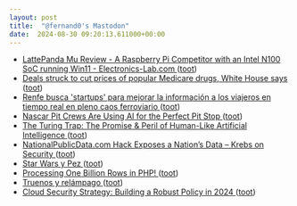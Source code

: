 ```yaml
---
layout: post
title:  "@fernand0's Mastodon"
date:  2024-08-30 09:20:13.611000+00:00
---
```

*  [LattePanda Mu Review - A Raspberry Pi Competitor with an Intel N100 SoC running Win11 - Electronics-Lab.com ](https://www.electronics-lab.com/lattepanda-mu-review-a-raspberry-pi-competitor-with-an-intel-n100-soc-running-win11) ([toot](https://mastodon.social/@fernand0/113050230037411553))
*  [Deals struck to cut prices of popular Medicare drugs, White House says ](https://apnews.com/article/biden-drug-prices-medicare-prescriptions-34886d6f362c242be268c05d5efd5411?taid=66bdc7d6cc098600015be4f) ([toot](https://mastodon.social/@fernand0/113049990594377923))
*  [Renfe busca 'startups' para mejorar la información a los viajeros en tiempo real en pleno caos ferroviario ](https://www.elperiodicodearagon.com/economia/2024/08/15/renfe-startups-informacion-tren-107016400.htm) ([toot](https://mastodon.social/@fernand0/113049872323289894))
*  [Nascar Pit Crews Are Using AI for the Perfect Pit Stop ](https://www.wired.com/story/lenovo-has-built-richard-childress-racing-its-own-nascar-pit-stop-ai) ([toot](https://mastodon.social/@fernand0/113049451332269042))
*  [The Turing Trap: The Promise & Peril of Human-Like Artificial Intelligence ](https://digitaleconomy.stanford.edu/news/the-turing-trap-the-promise-peril-of-human-like-artificial-intelligence) ([toot](https://mastodon.social/@fernand0/113049090325303613))
*  [NationalPublicData.com Hack Exposes a Nation’s Data – Krebs on Security ](https://krebsonsecurity.com/2024/08/nationalpublicdata-com-hack-exposes-a-nations-data) ([toot](https://mastodon.social/@fernand0/113048346514385618))
*  [Star Wars y Pez ](https://avecesunafoto.wordpress.com/2024/08/29/star-wars-y-pez) ([toot](https://mastodon.social/@fernand0/113048281817116123))
*  [Processing One Billion Rows in PHP! ](https://dev.to/realflowcontrol/processing-one-billion-rows-in-php-3eg) ([toot](https://mastodon.social/@fernand0/113046527029034847))
*  [Truenos y relámpago ](https://mastodon.social/@fernand0/113046370555893069) ([toot](https://mastodon.social/@fernand0/113046370555893069))
*  [Cloud Security Strategy: Building a Robust Policy in 2024 ](https://www.esecurityplanet.com/cloud/cloud-security-strategy) ([toot](https://mastodon.social/@fernand0/113046178051145217))
